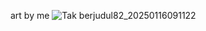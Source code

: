 art by me
![Tak berjudul82_20250116091122](https://github.com/user-attachments/assets/5f3a4857-182b-4b02-90e1-5cf490f24416)
